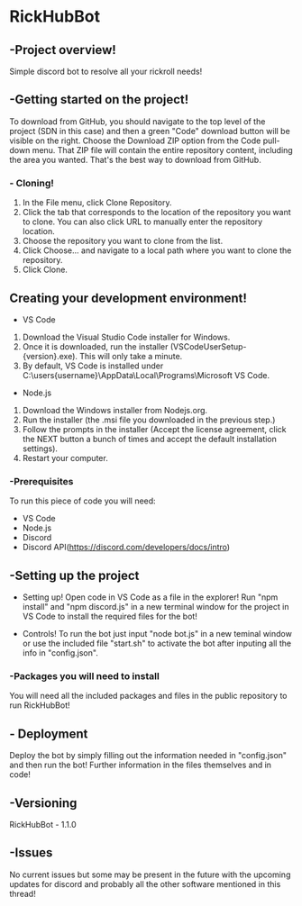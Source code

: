 # RickHubBot

## -Project overview!
Simple discord bot to resolve all your rickroll needs!

## -Getting started on the project!
To download from GitHub, you should navigate to the top level of the project (SDN in this case) and then a green "Code" download button will be visible on the right. Choose the Download ZIP option from the Code pull-down menu. That ZIP file will contain the entire repository content, including the area you wanted. That's the best way to download from GitHub.

### - Cloning!
1. In the File menu, click Clone Repository.
2. Click the tab that corresponds to the location of the repository you want to clone. You can also click URL to manually enter the repository location.
3. Choose the repository you want to clone from the list.
4. Click Choose... and navigate to a local path where you want to clone the repository.
5. Click Clone.

## Creating your development environment!
- VS Code
1. Download the Visual Studio Code installer for Windows.
2. Once it is downloaded, run the installer (VSCodeUserSetup-{version}.exe). This will only take a minute.
3. By default, VS Code is installed under C:\users\{username}\AppData\Local\Programs\Microsoft VS Code.
- Node.js
1. Download the Windows installer from Nodejs.org.
2. Run the installer (the .msi file you downloaded in the previous step.)
3. Follow the prompts in the installer (Accept the license agreement, click the NEXT button a bunch of times and accept the default installation settings).
4. Restart your computer.

### -Prerequisites
To run this piece of code you will need:
- VS Code
- Node.js
- Discord
- Discord API(https://discord.com/developers/docs/intro)

## -Setting up the project
- Setting up!
Open code in VS Code as a file in the explorer!
Run "npm install" and "npm discord.js" in a new terminal window for the project in VS Code to install the required files for the bot!

- Controls!
To run the bot just input "node bot.js" in a new teminal window or use the included file "start.sh" to activate the bot after inputing all the info in "config.json".

### -Packages you will need to install
You will need all the included packages and files in the public repository to run RickHubBot!

## - Deployment
Deploy the bot by simply filling out the information needed in "config.json" and then run the bot!
Further information in the files themselves and in code!

## -Versioning
RickHubBot - 1.1.0

## -Issues
No current issues but some may be present in the future with the upcoming updates for discord and probably all the other software mentioned in this thread!
